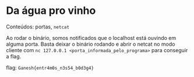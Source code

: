 # Da água pro vinho
Conteúdos: portas, `netcat`

Ao rodar o binário, somos notificados que o localhost está ouvindo
em alguma porta. Basta deixar o binário rodando e abrir o netcat
no modo cliente com `nc 127.0.0.1 <porta_informada_pelo_programa>`
para conseguir a flag.

flag: `Ganesh{entr4m0s_n3s54_b0d3g4}` 

